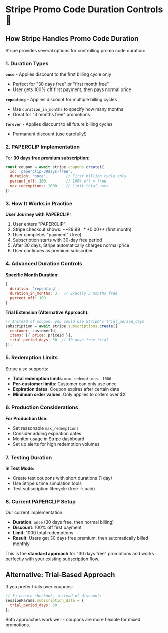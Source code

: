 # Stripe Promo Code Duration Controls 📅

## How Stripe Handles Promo Code Duration

Stripe provides several options for controlling promo code duration:

### 1. Duration Types

**`once`** - Applies discount to the first billing cycle only
- Perfect for "30 days free" or "first month free"
- User gets 100% off first payment, then pays normal price

**`repeating`** - Applies discount for multiple billing cycles  
- Use `duration_in_months` to specify how many months
- Great for "3 months free" promotions

**`forever`** - Applies discount to all future billing cycles
- Permanent discount (use carefully!)

### 2. PAPERCLIP Implementation

For **30 days free premium subscription**:

```javascript
const coupon = await stripe.coupons.create({
  id: 'paperclip-30days-free',
  duration: 'once',        // First billing cycle only
  percent_off: 100,        // 100% off = free
  max_redemptions: 1000    // Limit total uses
});
```

### 3. How It Works in Practice

**User Journey with PAPERCLIP:**
1. User enters "PAPERCLIP"
2. Stripe checkout shows: ~~$29.99~~ **$0.00** (first month)
3. User completes "payment" (free)
4. Subscription starts with 30-day free period
5. After 30 days, Stripe automatically charges normal price
6. User continues as premium subscriber

### 4. Advanced Duration Controls

**Specific Month Duration:**
```javascript
{
  duration: 'repeating',
  duration_in_months: 3,  // Exactly 3 months free
  percent_off: 100
}
```

**Trial Extension (Alternative Approach):**
```javascript
// Instead of coupon, you could use Stripe's trial_period_days
subscription = await stripe.subscriptions.create({
  customer: customerId,
  items: [{ price: priceId }],
  trial_period_days: 30  // 30 days free trial
});
```

### 5. Redemption Limits

Stripe also supports:
- **Total redemption limits**: `max_redemptions: 1000`
- **Per-customer limits**: Customer can only use once
- **Expiration dates**: Coupon expires after certain date
- **Minimum order values**: Only applies to orders over $X

### 6. Production Considerations

**For Production Use:**
- Set reasonable `max_redemptions` 
- Consider adding expiration dates
- Monitor usage in Stripe dashboard
- Set up alerts for high redemption volumes

### 7. Testing Duration

**In Test Mode:**
- Create test coupons with short durations (1 day)
- Use Stripe's time simulation tools
- Test subscription lifecycle (free → paid)

### 8. Current PAPERCLIP Setup

Our current implementation:
- **Duration**: `once` (30 days free, then normal billing)
- **Discount**: 100% off first payment
- **Limit**: 1000 total redemptions
- **Result**: Users get 30 days free premium, then automatically billed monthly

This is the **standard approach** for "30 days free" promotions and works perfectly with your existing subscription flow.

## Alternative: Trial-Based Approach

If you prefer trials over coupons:

```javascript
// In create-checkout, instead of discount:
sessionParams.subscription_data = {
  trial_period_days: 30
};
```

Both approaches work well - coupons are more flexible for mixed promotions.